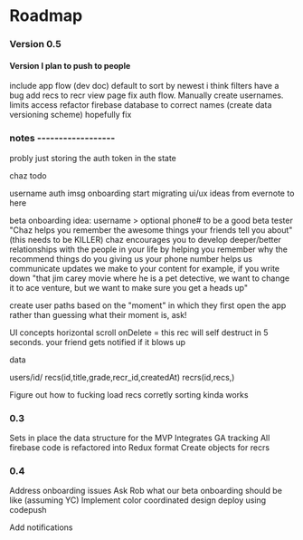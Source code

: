 # Roadmap


### Version 0.5
#### Version I plan to push to people
include app flow (dev doc)
default to sort by newest
i think filters have a bug
add recs to recr view page
fix auth flow. Manually create usernames. limits access
refactor firebase database to correct names (create data versioning scheme)
hopefully fix

### notes ------------------


probly just storing the auth token in the state

chaz todo

username auth
imsg onboarding
start migrating ui/ux ideas from evernote to here


beta onboarding idea:
 username > optional phone# to be a good beta tester
 "Chaz helps you remember the awesome things your friends tell you about" (this needs to be KILLER)
  chaz encourages you to develop deeper/better relationships with the people in your life by helping you remember why the recommend things do you
  giving us your phone number helps us communicate updates we make to your content
    for example, if you write down "that jim carey movie where he is a pet detective, we want to change it to ace venture, but we want to make sure you get a heads up"

  create user paths based on the "moment" in which they first open the app
    rather than guessing what their moment is, ask!



UI concepts
horizontal scroll
onDelete = this rec will self destruct in 5 seconds. your friend gets notified if it blows up



data

users/id/
  recs(id,title,grade,recr_id,createdAt)
  recrs(id,recs,)


Figure out how to fucking load recs corretly
sorting kinda works

### 0.3
Sets in place the data structure for the MVP
Integrates GA tracking
All firebase code is refactored into Redux format
Create objects for recrs

### 0.4
Address onboarding issues
  Ask Rob what our beta onboarding should be like (assuming YC)
Implement color coordinated design
deploy using codepush



Add notifications
